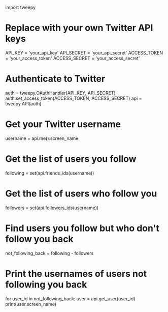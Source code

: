 import tweepy

# Replace with your own Twitter API keys
API_KEY = 'your_api_key'
API_SECRET = 'your_api_secret'
ACCESS_TOKEN = 'your_access_token'
ACCESS_SECRET = 'your_access_secret'

# Authenticate to Twitter
auth = tweepy.OAuthHandler(API_KEY, API_SECRET)
auth.set_access_token(ACCESS_TOKEN, ACCESS_SECRET)
api = tweepy.API(auth)

# Get your Twitter username
username = api.me().screen_name

# Get the list of users you follow
following = set(api.friends_ids(username))

# Get the list of users who follow you
followers = set(api.followers_ids(username))

# Find users you follow but who don't follow you back
not_following_back = following - followers

# Print the usernames of users not following you back
for user_id in not_following_back:
    user = api.get_user(user_id)
    print(user.screen_name)
